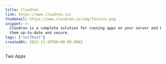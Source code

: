 ```yaml
---
title: Cloudron
link: https://www.cloudron.io/
thumbnail: https://www.cloudron.io/img/favicon.png
snippet: >-
  Cloudron is a complete solution for running apps on your server and keeping
  them up-to-date and secure.
tags: ["selfhost"]
createdAt: 2022-12-30T00:00:00.000Z
---
```

Two Apps